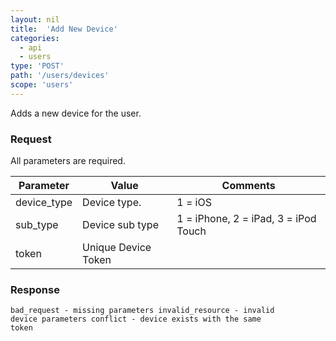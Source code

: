 ```yaml
---
layout: nil
title:  'Add New Device'
categories:
  - api
  - users
type: 'POST'
path: '/users/devices'
scope: 'users'
---
```


Adds a new device for the user.

### Request

All parameters are required.

<table class="table table-bordered table-striped">
	<thead>
		<tr>
			<th>Parameter</th>
			<th>Value</th>
			<th>Comments</th>
		</tr>
  </thead>
	<tbody>
		<tr><td>device_type</td><td>Device type.</td><td>1 = iOS</td></tr>
		<tr><td>sub_type</td><td>Device sub type</td><td>1 = iPhone, 2 = iPad, 3 = iPod Touch</td></tr>
		<tr><td>token</td><td>Unique Device Token</td><td></td></tr>
	</tbody>
</table>

### Response

<code>bad\_request - missing parameters
invalid\_resource - invalid device parameters
conflict - device exists with the same token</code>